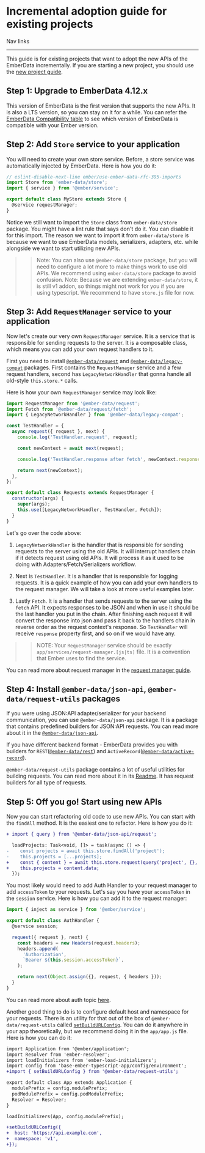 # Incremental adoption guide for existing projects

Nav links

---

This guide is for existing projects that want to adopt the new APIs of the EmberData incrementally. If you are starting a new project, you should use the [new project guide](./new-project-guide.md).

## Step 1: Upgrade to EmberData 4.12.x

This version of EmberData is the first version that supports the new APIs. It is also a LTS version, so you can stay on it for a while. You can refer the [EmberData Compatibility table](https://github.com/emberjs/data/blob/main/README.md#compatibility) to see which version of EmberData is compatible with your Ember version.

## Step 2: Add `Store` service to your application

You will need to create your own store service. Before, a store service was automatically injected by EmberData.
Here is how you do it:

```js
// eslint-disable-next-line ember/use-ember-data-rfc-395-imports
import Store from 'ember-data/store';
import { service } from '@ember/service';

export default class MyStore extends Store {
  @service requestManager;
}

```

Notice we still want to import the `Store` class from `ember-data/store` package. You might have a lint rule that says don't do it. You can disable it for this import. The reason we want to import it from `ember-data/store` is because we want to use EmberData models, serializers, adapters, etc. while alongside we want to start utilizing new APIs.

>> Note: You can also use `@ember-data/store` package, but you will need to configure a lot more to make things work to use old APIs. We recommend using `ember-data/store` package to avoid confusion.
>> Note: Because we are extending `ember-data/store`, it is still v1 addon, so things might not work for you if you are using typescript. We recommend to have `store.js` file for now.

## Step 3: Add `RequestManager` service to your application

Now let's create our very own `RequestManager` service. It is a service that is responsible for sending requests to the server. It is a composable class, which means you can add your own request handlers to it.
 
First you need to install [`@ember-data/request`](https://github.com/emberjs/data/tree/main/packages/request) and [`@ember-data/legacy-compat`](https://github.com/emberjs/data/tree/main/packages/legacy-compat) packages. First contains the `RequestManager` service and a few request handlers, second has `LegacyNetworkHandler` that gonna handle all old-style `this.store.*` calls.

Here is how your own `RequestManager` service may look like:

```js
import RequestManager from '@ember-data/request';
import Fetch from '@ember-data/request/fetch';
import { LegacyNetworkHandler } from '@ember-data/legacy-compat';

const TestHandler = {
  async request({ request }, next) {
    console.log('TestHandler.request', request);

    const newContext = await next(request);

    console.log('TestHandler.response after fetch', newContext.response);

    return next(newContext);
  },
};

export default class Requests extends RequestManager {
  constructor(args) {
    super(args);
    this.use([LegacyNetworkHandler, TestHandler, Fetch]);
  }
}
```

Let's go over the code above:

1. `LegacyNetworkHandler` is the handler that is responsible for sending requests to the server using the old APIs. It will interrupt handlers chain if it detects request using old APIs. It will process it as it used to be doing with Adapters/Fetch/Serializers workflow.

2. Next is `TestHandler`. It is a handler that is responsible for logging requests. It is a quick example of how you can add your own handlers to the request manager. We will take a look at more useful examples later.

3. Lastly `Fetch`. It is a handler that sends requests to the server using the `fetch` API. It expects responses to be JSON and when in use it should be the last handler you put in the chain. After finishing each request it will convert the response into json and pass it back to the handlers chain in reverse order as the request context's response. So `TestHandler` will receive `response` property first, and so on if we would have any.

>> NOTE: Your `RequestManager` service should be exactly `app/services/request-manager.[js|ts]` file. It is a convention that Ember uses to find the service.

You can read more about request manager in the [request manager guide](../requests/index.md).

## Step 4: Install `@ember-data/json-api`, `@ember-data/request-utils` packages

If you were using JSON:API adapter/serializer for your backend communication, you can use `@ember-data/json-api` package. It is a package that contains predefined builders for JSON:API requests. You can read more about it in the [`@ember-data/json-api`](https://github.com/emberjs/data/tree/main/packages/json-api).

If you have different backend format - EmberData provides you with builders for `REST`([`@ember-data/rest`](https://github.com/emberjs/data/tree/main/packages/rest)) and `ActiveRecord`([`@ember-data/active-record`](https://github.com/emberjs/data/tree/main/packages/active-record)).

`@ember-data/request-utils` package contains a lot of useful utilities for building requests. You can read more about it in its [Readme](https://github.com/emberjs/data/tree/main/packages/request-utils#readme). It has request builders for all type of requests.

## Step 5: Off you go! Start using new APIs

Now you can start refactoring old code to use new APIs. You can start with the `findAll` method. It is the easiest one to refactor. Here is how you do it:

```diff app/components/projects/list.ts
+ import { query } from '@ember-data/json-api/request';

  loadProjects: Task<void, []> = task(async () => {
-    const projects = await this.store.findAll('project');
-    this.projects = [...projects];
+    const { content } = await this.store.request(query('project', {}, { host: config.api.host }));
+    this.projects = content.data;
  });
```

You most likely would need to add Auth Handler to your request manager to add `accessToken` to your requests.
Let's say you have your `accessToken` in the `session` service. Here is how you can add it to the request manager:

```js auth-handler.js
import { inject as service } from '@ember/service';

export default class AuthHandler {
  @service session;

  request({ request }, next) {
    const headers = new Headers(request.headers);
    headers.append(
      'Authorization',
      `Bearer ${this.session.accessToken}`,
    );

    return next(Object.assign({}, request, { headers }));
  }
}
```

You can read more about auth topic [here](../requests/auth.md).

Another good thing to do is to configure default host and namespace for your requests. There is an utility for that out of the box of `@ember-data/request-utils` called [`setBuildURLConfig`](https://github.com/emberjs/data/blob/main/packages/request-utils/src/index.ts#L67). You can do it anywhere in your app theoretically, but we recommend doing it in the `app/app.js` file. Here is how you can do it:

```diff app/app.js
import Application from '@ember/application';
import Resolver from 'ember-resolver';
import loadInitializers from 'ember-load-initializers';
import config from 'base-ember-typescript-app/config/environment';
+import { setBuildURLConfig } from '@ember-data/request-utils';

export default class App extends Application {
  modulePrefix = config.modulePrefix;
  podModulePrefix = config.podModulePrefix;
  Resolver = Resolver;
}

loadInitializers(App, config.modulePrefix);

+setBuildURLConfig({
+  host: 'https://api.example.com',
+  namespace: 'v1',
+});
```
